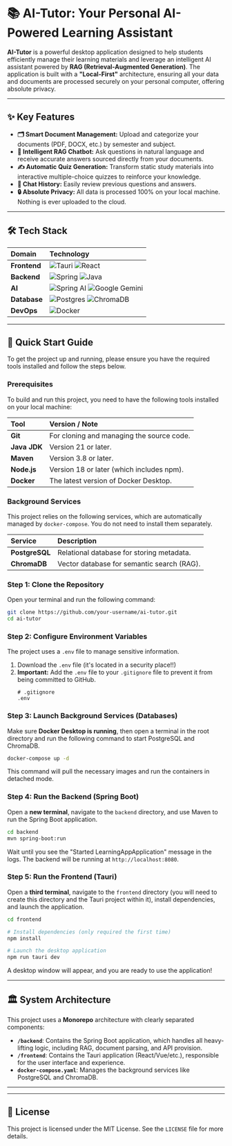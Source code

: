 # 📚 AI-Tutor: Your Personal AI-Powered Learning Assistant



**AI-Tutor** is a powerful desktop application designed to help students efficiently manage their learning materials and leverage an intelligent AI assistant powered by **RAG (Retrieval-Augmented Generation)**. The application is built with a **"Local-First"** architecture, ensuring all your data and documents are processed securely on your personal computer, offering absolute privacy.

---

## ✨ Key Features

-   **🗂️ Smart Document Management:** Upload and categorize your documents (PDF, DOCX, etc.) by semester and subject.
-   **🤖 Intelligent RAG Chatbot:** Ask questions in natural language and receive accurate answers sourced directly from your documents.
-   **✍️ Automatic Quiz Generation:** Transform static study materials into interactive multiple-choice quizzes to reinforce your knowledge.
-   **📜 Chat History:** Easily review previous questions and answers.
-   **🔒 Absolute Privacy:** All data is processed 100% on your local machine. Nothing is ever uploaded to the cloud.

---

## 🛠️ Tech Stack
| Domain       | Technology                                                                                                                                                                                                                                                                   |
| :----------- | :--------------------------------------------------------------------------------------------------------------------------------------------------------------------------------------------------------------------------------------------------------------------------- |
| **Frontend** | ![Tauri](https://img.shields.io/badge/Tauri-24C8E0?style=for-the-badge&logo=tauri&logoColor=white) ![React](https://img.shields.io/badge/React-20232A?style=for-the-badge&logo=react&logoColor=61DAFB)                                                                           |
| **Backend**  | ![Spring](https://img.shields.io/badge/Spring-6DB33F?style=for-the-badge&logo=spring&logoColor=white) ![Java](https://img.shields.io/badge/Java-ED8B00?style=for-the-badge&logo=openjdk&logoColor=white)                                                                         |
| **AI**       | ![Spring AI](https://img.shields.io/badge/Spring_AI-6DB33F?style=for-the-badge&logo=spring&logoColor=white) ![Google Gemini](https://img.shields.io/badge/Google%20Gemini-4285F4?style=for-the-badge&logo=googlegemini&logoColor=white)                                             |
| **Database** | ![Postgres](https://img.shields.io/badge/PostgreSQL-316192?style=for-the-badge&logo=postgresql&logoColor=white) ![ChromaDB](https://img.shields.io/badge/ChromaDB-6E44FF?style=for-the-badge&logoColor=white)                                                                     |
| **DevOps**   | ![Docker](https://img.shields.io/badge/Docker-2496ED?style=for-the-badge&logo=docker&logoColor=white)                                                                                                                                                                            |                                                                        |

---

## 🚀 Quick Start Guide

To get the project up and running, please ensure you have the required tools installed and follow the steps below.
### **Prerequisites**

To build and run this project, you need to have the following tools installed on your local machine:

| Tool         | Version / Note                                |
| :-------------- | :-------------------------------------------- |
| **Git**         | For cloning and managing the source code.     |
| **Java JDK**    | Version 21 or later.                          |
| **Maven**       | Version 3.8 or later.                         |
| **Node.js**     | Version 18 or later (which includes npm).     |
| **Docker**      | The latest version of Docker Desktop.         |

### **Background Services**

This project relies on the following services, which are automatically managed by `docker-compose`. You do not need to install them separately.

| Service      | Description                               |
| :----------- | :---------------------------------------- |
| **PostgreSQL** | Relational database for storing metadata. |
| **ChromaDB**   | Vector database for semantic search (RAG).|

### **Step 1: Clone the Repository**

Open your terminal and run the following command:
```bash
git clone https://github.com/your-username/ai-tutor.git
cd ai-tutor
```
<!-- Replace 'your-username/ai-tutor.git' with your actual repository URL -->

### **Step 2: Configure Environment Variables**

The project uses a `.env` file to manage sensitive information.

1. Download the `.env` file (it's located in a security place!!) 
2.  **Important:** Add the `.env` file to your `.gitignore` file to prevent it from being committed to GitHub.
    ```
    # .gitignore
    .env
    ```

### **Step 3: Launch Background Services (Databases)**

Make sure **Docker Desktop is running**, then open a terminal in the root directory and run the following command to start PostgreSQL and ChromaDB.

```bash
docker-compose up -d
```
This command will pull the necessary images and run the containers in detached mode.

### **Step 4: Run the Backend (Spring Boot)**

Open a **new terminal**, navigate to the `backend` directory, and use Maven to run the Spring Boot application.

```bash
cd backend
mvn spring-boot:run
```
Wait until you see the "Started LearningAppApplication" message in the logs. The backend will be running at `http://localhost:8080`.

### **Step 5: Run the Frontend (Tauri)**

Open a **third terminal**, navigate to the `frontend` directory (you will need to create this directory and the Tauri project within it), install dependencies, and launch the application.

```bash
cd frontend

# Install dependencies (only required the first time)
npm install

# Launch the desktop application
npm run tauri dev
```
A desktop window will appear, and you are ready to use the application!

---

## 🏛️ System Architecture

This project uses a **Monorepo** architecture with clearly separated components:

-   **`/backend`**: Contains the Spring Boot application, which handles all heavy-lifting logic, including RAG, document parsing, and API provision.
-   **`/frontend`**: Contains the Tauri application (React/Vue/etc.), responsible for the user interface and experience.
-   **`docker-compose.yaml`**: Manages the background services like PostgreSQL and ChromaDB.



---



---

## 📄 License

This project is licensed under the MIT License. See the `LICENSE` file for more details.
<!-- Note: Create a LICENSE file in your repository. -->
